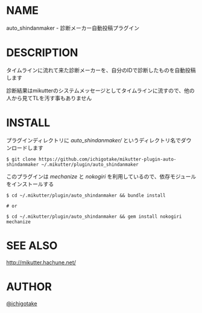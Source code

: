 # NAME

auto\_shindanmaker - 診断メーカー自動投稿プラグイン

# DESCRIPTION

タイムラインに流れて来た診断メーカーを、自分のIDで診断したものを自動投稿します

診断結果はmikutterのシステムメッセージとしてタイムラインに流すので、他の人から見てTLを汚す事もありません

# INSTALL

プラグインディレクトリに *auto\_shindanmaker/* というディレクトリ名でダウンロードします

    $ git clone https://github.com/ichigotake/mikutter-plugin-auto-shindanmaker ~/.mikutter/plugin/auto_shindanmaker

このプラグインは *mechanize* と *nokogiri* を利用しているので、依存モジュールをインストールする

    $ cd ~/.mikutter/plugin/auto_shindanmaker && bundle install
    
    # or

    $ cd ~/.mikutter/plugin/auto_shindanmaker && gem install nokogiri mechanize

# SEE ALSO

http://mikutter.hachune.net/

# AUTHOR

[@ichigotake](https://twitter.com/ichigotake)

